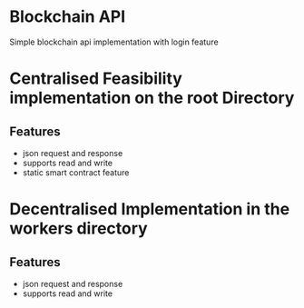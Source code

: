 # Blockchain API
Simple blockchain api implementation with login feature

# Centralised Feasibility implementation on the root Directory
## Features
* json request and response
* supports read and write
* static smart contract feature

# Decentralised Implementation in the workers directory
## Features
* json request and response
* supports read and write
